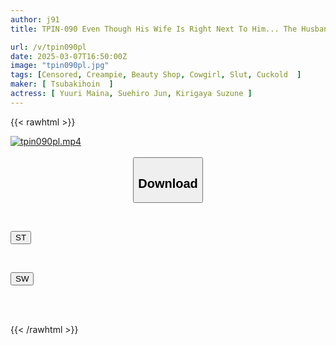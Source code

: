 ```yaml
---
author: j91
title: TPIN-090 Even Though His Wife Is Right Next To Him... The Husband Can't Refuse When The Esthetician Squeezes Him Out

url: /v/tpin090pl
date: 2025-03-07T16:50:00Z
image: "tpin090pl.jpg"
tags: [Censored, Creampie, Beauty Shop, Cowgirl, Slut, Cuckold	]
maker: [ Tsubakihoin  ]
actress: [ Yuuri Maina, Suehiro Jun, Kirigaya Suzune ]
---
```



{{< rawhtml >}}

<div class="video" data-videoid="vDAKkJbOxXC4xB2">
    <a href="javascript:;">
        <img src="/v/tpin090pl/tpin090pl.jpg" width="WIDTH" height="HEIGHT" alt="tpin090pl.mp4" loading="lazy">
    </a>
</div>

<script type="text/javascript" src="https://j91.asia/asset/on-demand-st.js"></script>

<br>
  <link rel="stylesheet" href="https://j91.asia/asset/bs5.css">
  
  <center>
  <button class="btn btn-primary" type="button" data-bs-toggle="collapse" data-bs-target=".multi-collapse" aria-expanded="false" aria-controls="multiCollapseExample1 multiCollapseExample2"><h2>Download</h2></button></center>
</p>
<div class="row">
  <div class="col">
    <div class="collapse multi-collapse" id="multiCollapseExample1">
      <div class="card card-body">
	      	      <br>
<div class="buttons">  
<p><a href="/v/tpin090pl/st.html" target="_blank"><button class="btn-hover color-3"><i class="fa fa-download"></i> ST</button></a></p></div>
    </div>
  </div>
</div>
  <div class="col">
    <div class="collapse multi-collapse" id="multiCollapseExample2">
      <div class="card card-body">
	      <br>
<div class="buttons">
<p><a href="/v/tpin090pl/sw.html" target="_blank"><button class="btn-hover color-2"><i class="fa fa-download"></i> SW</button></a></p></div>
<br><br>
      </div>
    </div>
  </div>
</div>

{{< /rawhtml >}}